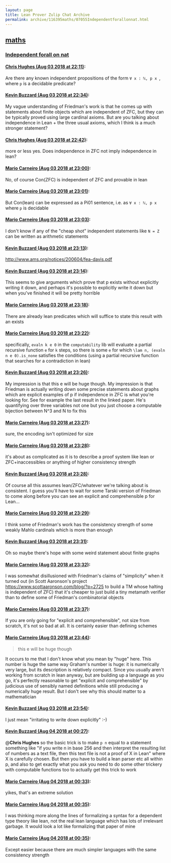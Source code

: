 ```yaml
---
layout: page
title: Lean Prover Zulip Chat Archive 
permalink: archive/116395maths/07055Independentforallonnat.html
---
```


## [maths](index.html)
### [Independent forall on nat](07055Independentforallonnat.html)

#### [Chris Hughes (Aug 03 2018 at 22:11)](https://leanprover.zulipchat.com/#narrow/stream/116395-maths/topic/Independent%20forall%20on%20nat/near/130859554):
Are there any known independent propositions of the form `∀ x : ℕ, p x `, where `p` is a decidable predicate?

#### [Kevin Buzzard (Aug 03 2018 at 22:34)](https://leanprover.zulipchat.com/#narrow/stream/116395-maths/topic/Independent%20forall%20on%20nat/near/130860599):
My vague understanding of Friedman's work is that he comes up with statements about finite objects which are independent of ZFC, but they can be typically proved using large cardinal axioms. But are you talking about independence in Lean + the three usual axioms, which I think is a much stronger statement?

#### [Chris Hughes (Aug 03 2018 at 22:42)](https://leanprover.zulipchat.com/#narrow/stream/116395-maths/topic/Independent%20forall%20on%20nat/near/130860948):
more or less yes. Does independence in ZFC not imply independence in lean?

#### [Mario Carneiro (Aug 03 2018 at 23:00)](https://leanprover.zulipchat.com/#narrow/stream/116395-maths/topic/Independent%20forall%20on%20nat/near/130861681):
No, of course Con(ZFC) is independent of ZFC and provable in lean

#### [Mario Carneiro (Aug 03 2018 at 23:01)](https://leanprover.zulipchat.com/#narrow/stream/116395-maths/topic/Independent%20forall%20on%20nat/near/130861700):
But Con(lean) can be expressed as a Pi01 sentence, i.e. as `∀ x : ℕ, p x` where `p` is decidable

#### [Mario Carneiro (Aug 03 2018 at 23:03)](https://leanprover.zulipchat.com/#narrow/stream/116395-maths/topic/Independent%20forall%20on%20nat/near/130861795):
I don't know if any of the "cheap shot" independent statements like `N = Z` can be written as arithmetic statements

#### [Kevin Buzzard (Aug 03 2018 at 23:13)](https://leanprover.zulipchat.com/#narrow/stream/116395-maths/topic/Independent%20forall%20on%20nat/near/130862188):
http://www.ams.org/notices/200604/fea-davis.pdf

#### [Kevin Buzzard (Aug 03 2018 at 23:14)](https://leanprover.zulipchat.com/#narrow/stream/116395-maths/topic/Independent%20forall%20on%20nat/near/130862251):
This seems to give arguments which prove that p exists without explicitly writing it down, and perhaps it's possible to explicitly write it down but when you've finished it will be pretty horrible

#### [Mario Carneiro (Aug 03 2018 at 23:18)](https://leanprover.zulipchat.com/#narrow/stream/116395-maths/topic/Independent%20forall%20on%20nat/near/130862424):
There are already lean predicates which will suffice to state this result with an exists

#### [Mario Carneiro (Aug 03 2018 at 23:22)](https://leanprover.zulipchat.com/#narrow/stream/116395-maths/topic/Independent%20forall%20on%20nat/near/130862584):
specifically, `evaln k e 0` in the `computability` lib will evaluate a partial recursive function `e` for `k` steps, so there is some `e` for which `\lam n, (evaln n e 0).is_none` satisfies the conditions (using a partial recursive function that searches for a contradiction in lean)

#### [Kevin Buzzard (Aug 03 2018 at 23:26)](https://leanprover.zulipchat.com/#narrow/stream/116395-maths/topic/Independent%20forall%20on%20nat/near/130862738):
My impression is that this e will be huge though. My impression is that Friedman is actually writing down some precise statements about graphs which are explicit examples of p if independence in ZFC is what you're looking for. See for example the last result in the linked paper. He's quantifying over three variables not one but you just choose a computable bijection between N^3 and N to fix this

#### [Mario Carneiro (Aug 03 2018 at 23:27)](https://leanprover.zulipchat.com/#narrow/stream/116395-maths/topic/Independent%20forall%20on%20nat/near/130862758):
sure, the encoding isn't optimized for size

#### [Mario Carneiro (Aug 03 2018 at 23:28)](https://leanprover.zulipchat.com/#narrow/stream/116395-maths/topic/Independent%20forall%20on%20nat/near/130862820):
it's about as complicated as it is to describe a proof system like lean or ZFC+inaccessibles or anything of higher consistency strength

#### [Kevin Buzzard (Aug 03 2018 at 23:28)](https://leanprover.zulipchat.com/#narrow/stream/116395-maths/topic/Independent%20forall%20on%20nat/near/130862821):
Of course all this assumes lean/ZFC/whatever we're talking about is consistent. I guess you'll have to wait for some Tarski version of Friedman to come along before you can see an explicit and comprehensible p for Lean...

#### [Mario Carneiro (Aug 03 2018 at 23:29)](https://leanprover.zulipchat.com/#narrow/stream/116395-maths/topic/Independent%20forall%20on%20nat/near/130862835):
I think some of Friedman's work has the consistency strength of some weakly Mahlo cardinals which is more than enough

#### [Kevin Buzzard (Aug 03 2018 at 23:31)](https://leanprover.zulipchat.com/#narrow/stream/116395-maths/topic/Independent%20forall%20on%20nat/near/130862913):
Oh so maybe there's hope with some weird statement about finite graphs

#### [Mario Carneiro (Aug 03 2018 at 23:32)](https://leanprover.zulipchat.com/#narrow/stream/116395-maths/topic/Independent%20forall%20on%20nat/near/130862978):
I was somewhat disillusioned with Friedman's claims of "simplicity" when it turned out (in Scott Aaronson's project https://www.scottaaronson.com/blog/?p=2725 to build a TM whose halting is independent of ZFC) that it's cheaper to just build a tiny metamath verifier than to define some of Friedman's combinatorial objects

#### [Mario Carneiro (Aug 03 2018 at 23:37)](https://leanprover.zulipchat.com/#narrow/stream/116395-maths/topic/Independent%20forall%20on%20nat/near/130863138):
If you are only going for "explicit and comprehensible", not size from scratch, it's not so bad at all. It is certainly easier than defining schemes

#### [Mario Carneiro (Aug 03 2018 at 23:44)](https://leanprover.zulipchat.com/#narrow/stream/116395-maths/topic/Independent%20forall%20on%20nat/near/130863454):
> this e will be huge though

It occurs to me that I don't know what you mean by "huge" here. This number is huge the same way Graham's number is huge: it is numerically very large, but its description is relatively compact. Since you usually aren't working from scratch in lean anyway, but are building up a language as you go, it's perfectly reasonable to get "explicit and comprehensible" by judicious use of sensibly named definitions while still producing a numerically huge result. But I don't see why this should matter to a mathematician

#### [Kevin Buzzard (Aug 03 2018 at 23:54)](https://leanprover.zulipchat.com/#narrow/stream/116395-maths/topic/Independent%20forall%20on%20nat/near/130863916):
I just mean "irritating to write down explicitly" :-)

#### [Kevin Buzzard (Aug 04 2018 at 00:27)](https://leanprover.zulipchat.com/#narrow/stream/116395-maths/topic/Independent%20forall%20on%20nat/near/130865143):
@**Chris Hughes** so the basic trick is to make `p n` equal to a statement something like "if you write n in base 256 and then interpret the resulting list of numbers as a text file, then this text file is not a proof of X in Lean" where X is carefully chosen. But then you have to build a lean parser etc all within p, and also to get exactly what you ask you need to do some other trickery with computable functions too to actually get this trick to work

#### [Mario Carneiro (Aug 04 2018 at 00:33)](https://leanprover.zulipchat.com/#narrow/stream/116395-maths/topic/Independent%20forall%20on%20nat/near/130865344):
yikes, that's an extreme solution

#### [Mario Carneiro (Aug 04 2018 at 00:35)](https://leanprover.zulipchat.com/#narrow/stream/116395-maths/topic/Independent%20forall%20on%20nat/near/130865398):
I was thinking more along the lines of formalizing a syntax for a dependent type theory like lean, not the real lean language which has lots of irrelevant garbage. It would look a lot like formalizing that paper of mine

#### [Mario Carneiro (Aug 04 2018 at 00:35)](https://leanprover.zulipchat.com/#narrow/stream/116395-maths/topic/Independent%20forall%20on%20nat/near/130865404):
Except easier because there are much simpler languages with the same consistency strength

